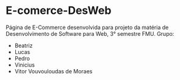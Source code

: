 # E-comerce-DesWeb

Página de E-Commerce desenvolvida para projeto da matéria de Desenvolvimento de Software para Web, 3° semestre FMU. 
Grupo:
- Beatriz
- Lucas
- Pedro
- Vinicius
- Vitor Vouvouloudas de Moraes

